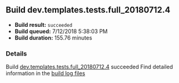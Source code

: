 ## Build dev.templates.tests.full_20180712.4
- **Build result:** `succeeded`
- **Build queued:** 7/12/2018 5:38:03 PM
- **Build duration:** 155.76 minutes
### Details
Build [dev.templates.tests.full_20180712.4](https://winappstudio.visualstudio.com/web/build.aspx?pcguid=a4ef43be-68ce-4195-a619-079b4d9834c2&builduri=vstfs%3a%2f%2f%2fBuild%2fBuild%2f26010) succeeded
Find detailed information in the [build log files](https://uwpctdiags.blob.core.windows.net/buildlogs/dev.templates.tests.full_20180712.4_logs.zip)
